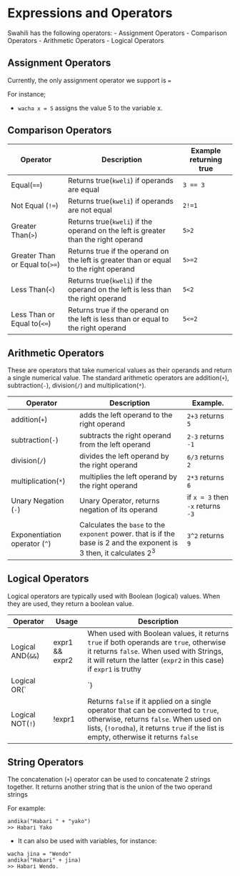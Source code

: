 # Expressions and Operators

Swahili has the following operators: - Assignment Operators - Comparison Operators - Arithmetic Operators - Logical Operators

## Assignment Operators

Currently, the only assignment operator we support is `=`

For instance;

- `wacha x = 5` assigns the value 5 to the variable x.

## Comparison Operators

| Operator                       | Description                                                                           | Example returning true |
| ------------------------------ | ------------------------------------------------------------------------------------- | ---------------------- |
| Equal(`==`)                    | Returns true(`kweli`) if operands are equal                                           | `3 == 3`               |
| Not Equal (`!=`)               | Returns true(`kweli`) if operands are not equal                                       | `2!=1`                 |
| Greater Than(`>`)              | Returns true(`kweli`) if the operand on the left is greater than the right operand    | `5>2`                  |
| Greater Than or Equal to(`>=`) | Returns true if the operand on the left is greater than or equal to the right operand | `5>=2`                 |
| Less Than(`<`)                 | Returns true(`kweli`) if the operand on the left is less than the right operand       | `5<2`                  |
| Less Than or Equal to(`<=`)    | Returns true if the operand on the left is less than or equal to the right operand    | `5<=2`                 |

## Arithmetic Operators

These are operators that take numerical values as their operands and return a single numerical value. The standard arithmetic operators are addition(`+`), subtraction(`-`), division(`/`) and multiplication(`*`).

| Operator                      | Description                                                                                                                     | Example.                          |
| ----------------------------- | ------------------------------------------------------------------------------------------------------------------------------- | --------------------------------- |
| addition(`+`)                 | adds the left operand to the right operand                                                                                      | `2+3` returns `5`                 |
| subtraction(`-`)              | subtracts the right operand from the left operand                                                                               | `2-3` returns `-1`                |
| division(`/`)                 | divides the left operand by the right operand                                                                                   | `6/3` returns `2`                 |
| multiplication(`*`)           | multiplies the left operand by the right operand                                                                                | `2*3` returns `6`                 |
| Unary Negation (`-`)          | Unary Operator, returns negation of its operand                                                                                 | if `x = 3` then `-x` returns `-3` |
| Exponentiation operator (`^`) | Calculates the `base` to the `exponent` power. that is if the base is 2 and the exponent is 3 then, it calculates 2<sup>3</sup> | `3^2` returns `9`                 |

## Logical Operators

Logical operators are typically used with Boolean (logical) values. When they are used, they return a boolean value.

| Operator          | Usage          | Description                                                                                                                                                                                                           |
| ----------------- | -------------- | --------------------------------------------------------------------------------------------------------------------------------------------------------------------------------------------------------------------- |
| Logical AND(`&&`) | expr1 && expr2 | When used with Boolean values, it returns `true` if both operands are `true`, otherwise it returns `false`. When used with Strings, it will return the latter (`expr2` in this case) if `expr1` is truthy             |
| Logical OR(`||`)  | expr1          |                                                                                                                                                                                                                       | expr2 | When used with Boolean values, it returns `true` if either operand is `true`, otherwise it returns `false` when both operands are `false`. When used with Strings, it will return the first truthy value it encounters. |
| Logical NOT(`!`)  | !expr1         | Returns `false` if it applied on a single operator that can be converted to `true`, otherwise, returns `false`. When used on lists, (`!orodha`), it returns `true` if the list is empty, otherwise it returns `false` |

## String Operators

The concatenation (`+`) operator can be used to concatenate 2 strings together. It returns another string that is the union of the two operand strings

For example:

```
andika("Habari " + "yako")
>> Habari Yako
```

- It can also be used with variables, for instance:

```
wacha jina = "Wendo"
andika("Habari" + jina)
>> Habari Wendo.
```
